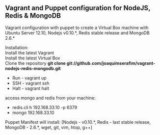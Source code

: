 ## Vagrant and Puppet configuration for NodeJS, Redis & MongoDB

Vagrant configuration with puppet to create a Virtual Box machine with 
Ubuntu Server 12.10, Nodejs v0.10.\*, Redis stable release and MongoDB 
2.6.\*


Installation:<br>
Install the latest Vagrant<br>
Install the latest Virtual Box<br>
Clone the repository <strong>git clone git://github.com/joaquimserafim/vagrant-nodejs-redis-mongodb.git</strong><br>

* Run - vagrant up<br>
* SSH - vagrant ssh<br>
* Halt - vagrant halt<br>




access mongo and redis from your machine:

* redis.cli h 192.168.33.10 -p 6379<br>
* mongo 192.168.33.10



Puppet Manifest will install:
[Nodejs - v0.10.\*, Redis - last stable release, MongoDB - 2.6.\*, wget, 
git, vim, htop, g++]